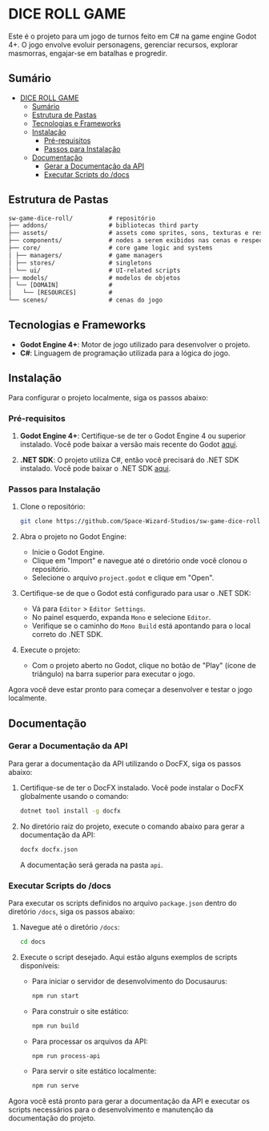 # DICE ROLL GAME

Este é o projeto para um jogo de turnos feito em C# na game engine Godot 4+. O jogo envolve evoluir personagens, gerenciar recursos, explorar masmorras, engajar-se em batalhas e progredir.

## Sumário

- [DICE ROLL GAME](#dice-roll-game)
  - [Sumário](#sumário)
  - [Estrutura de Pastas](#estrutura-de-pastas)
  - [Tecnologias e Frameworks](#tecnologias-e-frameworks)
  - [Instalação](#instalação)
    - [Pré-requisitos](#pré-requisitos)
    - [Passos para Instalação](#passos-para-instalação)
  - [Documentação](#documentação)
    - [Gerar a Documentação da API](#gerar-a-documentação-da-api)
    - [Executar Scripts do /docs](#executar-scripts-do-docs)

## Estrutura de Pastas

```txt
sw-game-dice-roll/          # repositório
├── addons/                 # bibliotecas third party
├── assets/                 # assets como sprites, sons, texturas e respectivos arquivos de configuração
├── components/             # nodes a serem exibidos nas cenas e respectivos arquivos de
├── core/                   # core game logic and systems
│ ├── managers/             # game managers
│ ├── stores/               # singletons
│ └── ui/                   # UI-related scripts
├── models/                 # modelos de objetos
│ └── [DOMAIN]              #
│   └── [RESOURCES]         #
└── scenes/                 # cenas do jogo
```

## Tecnologias e Frameworks

- **Godot Engine 4+**: Motor de jogo utilizado para desenvolver o projeto.
- **C#**: Linguagem de programação utilizada para a lógica do jogo.

## Instalação

Para configurar o projeto localmente, siga os passos abaixo:

### Pré-requisitos

1. **Godot Engine 4+**: Certifique-se de ter o Godot Engine 4 ou superior instalado. Você pode baixar a versão mais recente do Godot [aqui](https://godotengine.org/download).

2. **.NET SDK**: O projeto utiliza C#, então você precisará do .NET SDK instalado. Você pode baixar o .NET SDK [aqui](https://dotnet.microsoft.com/download).

### Passos para Instalação

1. Clone o repositório:

   ```sh
   git clone https://github.com/Space-Wizard-Studios/sw-game-dice-roll.git
   ```

2. Abra o projeto no Godot Engine:

   - Inicie o Godot Engine.
   - Clique em "Import" e navegue até o diretório onde você clonou o repositório.
   - Selecione o arquivo `project.godot` e clique em "Open".

3. Certifique-se de que o Godot está configurado para usar o .NET SDK:

   - Vá para `Editor` > `Editor Settings`.
   - No painel esquerdo, expanda `Mono` e selecione `Editor`.
   - Verifique se o caminho do `Mono Build` está apontando para o local correto do .NET SDK.

4. Execute o projeto:
   - Com o projeto aberto no Godot, clique no botão de "Play" (ícone de triângulo) na barra superior para executar o jogo.

Agora você deve estar pronto para começar a desenvolver e testar o jogo localmente.

## Documentação

### Gerar a Documentação da API

Para gerar a documentação da API utilizando o DocFX, siga os passos abaixo:

1. Certifique-se de ter o DocFX instalado. Você pode instalar o DocFX globalmente usando o comando:

   ```sh
   dotnet tool install -g docfx
   ```

2. No diretório raiz do projeto, execute o comando abaixo para gerar a documentação da API:

   ```sh
   docfx docfx.json
   ```

   A documentação será gerada na pasta `api`.

### Executar Scripts do /docs

Para executar os scripts definidos no arquivo `package.json` dentro do diretório `/docs`, siga os passos abaixo:

1. Navegue até o diretório `/docs`:

   ```sh
   cd docs
   ```

2. Execute o script desejado. Aqui estão alguns exemplos de scripts disponíveis:

   - Para iniciar o servidor de desenvolvimento do Docusaurus:

     ```sh
     npm run start
     ```

   - Para construir o site estático:

     ```sh
     npm run build
     ```

   - Para processar os arquivos da API:

     ```sh
     npm run process-api
     ```

   - Para servir o site estático localmente:

     ```sh
     npm run serve
     ```

Agora você está pronto para gerar a documentação da API e executar os scripts necessários para o desenvolvimento e manutenção da documentação do projeto.
